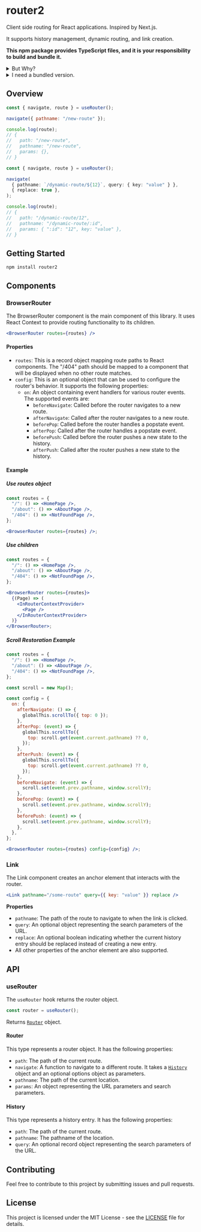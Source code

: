 # router2

Client side routing for React applications. Inspired by Next.js.

It supports history management, dynamic routing, and link creation.

**This npm package provides TypeScript files, and it is your responsibility to build and bundle it.**

<details>
<summary>But Why?</summary>

This library is designed to be as simple as possible. It does not include any dependencies, making it easy to understand and modify. Additionally, this approach results in a smaller bundle size.

</details>

<details>
<summary>I need a bundled version.</summary>

You can still fork the library and modify the `package.json`. For configuration details, see [rollup.config.js](rollup.config.js).

To build the package, run:

```sh
npm run build
```

Update your `package.json` like this:

```json
{
  "main": "dist/cjs/index.js",
  "module": "dist/esm/index.js"
}
```

</details>

## Overview

```js
const { navigate, route } = useRouter();

navigate({ pathname: "/new-route" });

console.log(route);
// {
//   path: "/new-route",
//   pathname: "/new-route",
//   params: {},
// }
```

```ts
const { navigate, route } = useRouter();

navigate(
  { pathname: `/dynamic-route/${12}`, query: { key: "value" } },
  { replace: true },
);

console.log(route);
// {
//   path: "/dynamic-route/12",
//   pathname: "/dynamic-route/:id",
//   params: { ":id": "12", key: "value" },
// }
```

## Getting Started

```
npm install router2
```

## Components

### BrowserRouter

The BrowserRouter component is the main component of this library. It uses React Context to provide routing functionality to its children.

```jsx
<BrowserRouter routes={routes} />
```

#### Properties

- `routes`: This is a record object mapping route paths to React components. The "/404" path should be mapped to a component that will be displayed when no other route matches.
- `config`: This is an optional object that can be used to configure the router's behavior. It supports the following properties:
  - `on`: An object containing event handlers for various router events. The supported events are:
    - `beforeNavigate`: Called before the router navigates to a new route.
    - `afterNavigate`: Called after the router navigates to a new route.
    - `beforePop`: Called before the router handles a popstate event.
    - `afterPop`: Called after the router handles a popstate event.
    - `beforePush`: Called before the router pushes a new state to the history.
    - `afterPush`: Called after the router pushes a new state to the history.

#### Example

##### Use routes object

```jsx
const routes = {
  "/": () => <HomePage />,
  "/about": () => <AboutPage />,
  "/404": () => <NotFoundPage />,
};

<BrowserRouter routes={routes} />;
```

##### Use children

```jsx
const routes = {
  "/": () => <HomePage />,
  "/about": () => <AboutPage />,
  "/404": () => <NotFoundPage />,
};

<BrowserRouter routes={routes}>
  {(Page) => (
    <InRouterContextProvider>
      <Page />
    </InRouterContextProvider>
  )}
</BrowserRouter>;
```

##### Scroll Restoration Example

```jsx
const routes = {
  "/": () => <HomePage />,
  "/about": () => <AboutPage />,
  "/404": () => <NotFoundPage />,
};

const scroll = new Map();

const config = {
  on: {
    afterNavigate: () => {
      globalThis.scrollTo({ top: 0 });
    },
    afterPop: (event) => {
      globalThis.scrollTo({
        top: scroll.get(event.current.pathname) ?? 0,
      });
    },
    afterPush: (event) => {
      globalThis.scrollTo({
        top: scroll.get(event.current.pathname) ?? 0,
      });
    },
    beforeNavigate: (event) => {
      scroll.set(event.prev.pathname, window.scrollY);
    },
    beforePop: (event) => {
      scroll.set(event.prev.pathname, window.scrollY);
    },
    beforePush: (event) => {
      scroll.set(event.prev.pathname, window.scrollY);
    },
  },
};

<BrowserRouter routes={routes} config={config} />;
```

### Link

The Link component creates an anchor element that interacts with the router.

```jsx
<Link pathname="/some-route" query={{ key: "value" }} replace />
```

**Properties**

- `pathname`: The path of the route to navigate to when the link is clicked.
- `query`: An optional object representing the search parameters of the URL.
- `replace`: An optional boolean indicating whether the current history entry should be replaced instead of creating a new entry.
- All other properties of the anchor element are also supported.

## API

### useRouter

The `useRouter` hook returns the router object.

```jsx
const router = useRouter();
```

Returns [`Router`](#router) object.

#### Router

This type represents a router object. It has the following properties:

- `path`: The path of the current route.
- `navigate`: A function to navigate to a different route. It takes a [`History`](#history) object and an optional options object as parameters.
- `pathname`: The path of the current location.
- `params`: An object representing the URL parameters and search parameters.

#### History

This type represents a history entry. It has the following properties:

- `path`: The path of the current route.
- `pathname`: The pathname of the location.
- `query`: An optional record object representing the search parameters of the URL.

## Contributing

Feel free to contribute to this project by submitting issues and pull requests.

## License

This project is licensed under the MIT License - see the [LICENSE](LICENSE) file for details.

